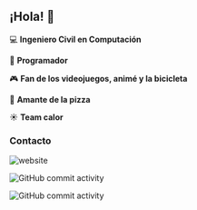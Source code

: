 ## ¡Hola! 👋

:computer: **Ingeniero Civil en Computación**

:pencil: **Programador**

:video_game: **Fan de los videojuegos, animé y la bicicleta**

:pizza: **Amante de la pizza**

:sunny: **Team calor**

### Contacto

![website](https://img.shields.io/website?url=https%3A%2F%2Felerizoinformatico.github.io%2F)

![GitHub commit activity](https://img.shields.io/github/commit-activity/m/elerizoinformatico/FirstRepo)

![GitHub commit activity](https://img.shields.io/github/commit-activity/m/elerizoinformatico/elerizoinformatico.github.io)
